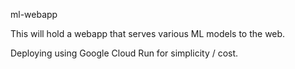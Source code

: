 ml-webapp

This will hold a webapp that serves various ML models to the web.

Deploying using Google Cloud Run for simplicity / cost.
